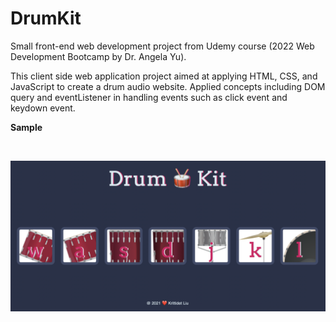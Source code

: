 # DrumKit
 
Small front-end web development project from Udemy course (2022 Web Development Bootcamp by Dr. Angela Yu).

This client side web application project aimed at applying HTML, CSS, and JavaScript to create a drum audio website. Applied concepts including DOM query and eventListener in handling events such as click event and keydown event.

**Sample**

<br>

![Display](ReadMeImages/Display.png)
